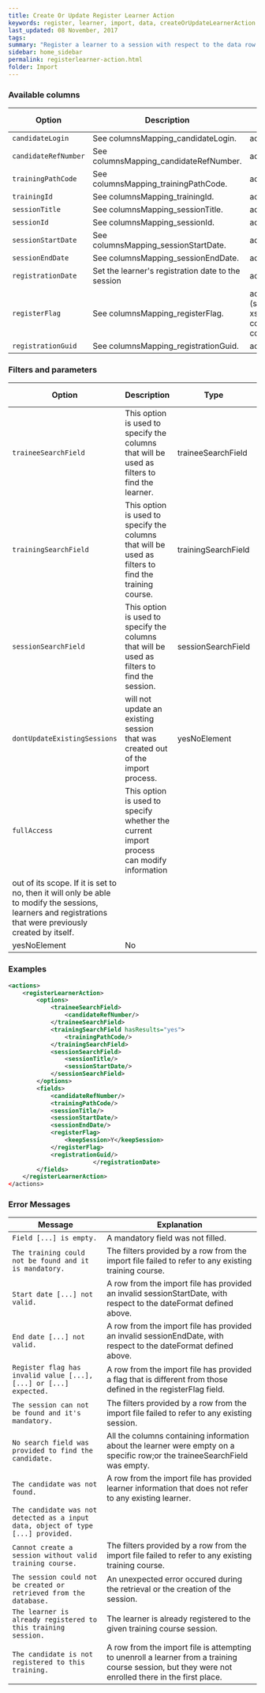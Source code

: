 ```yaml
---
title: Create Or Update Register Learner Action
keywords: register, learner, import, data, createOrUpdateLearnerAction
last_updated: 08 November, 2017
tags:
summary: "Register a learner to a session with respect to the data row from the import file."
sidebar: home_sidebar
permalink: registerlearner-action.html
folder: Import
---
```



### Available columns

Option | Description | Type | Mandatory | Default value
--- | --- | --- | --- | ---
`candidateLogin` | See columnsMapping_candidateLogin. |	actionColumn |	Yes	
`candidateRefNumber` | See columnsMapping_candidateRefNumber. |	actionColumn |	Yes	
`trainingPathCode` | See columnsMapping_trainingPathCode. |actionColumn |	Yes	
`trainingId` | See columnsMapping_trainingId. |	actionColumn |	Yes	
`sessionTitle` | See columnsMapping_sessionTitle. |	actionColumn |	Yes	
`sessionId` | See columnsMapping_sessionId. |	actionColumn |	Yes	
`sessionStartDate` | See columnsMapping_sessionStartDate. |	actionColumn |	Yes	
`sessionEndDate` | See columnsMapping_sessionEndDate. |	actionColumn |	Yes	
`registrationDate` | Set the learner's registration date to the session |	actionColumn |	No	
`registerFlag` | See columnsMapping_registerFlag. |	actionColumn (specified in xsd, but not coherent with code) | Yes	
`registrationGuid` | See columnsMapping_registrationGuid. |	actionColumn |	No

### Filters and parameters

Option | Description | Type | Mandatory | Default value
--- | --- | --- | --- | ---
`traineeSearchField` |	This option is used to specify the columns that will be used as filters to find the learner. |	traineeSearchField | Yes	
`trainingSearchField` |	This option is used to specify the columns that will be used as filters to find the training course. |	trainingSearchField | Yes	
`sessionSearchField` |	This option is used to specify the columns that will be used as filters to find the session. |	sessionSearchField | Yes	
`dontUpdateExistingSessions` |	will not update an existing session that was created out of the import process. |	yesNoElement | No	
`fullAccess` |	This option is used to specify whether the current import process can modify information
out of its scope. If it is set to no, then it will only be able to modify the sessions, learners and registrations that were previously created by itself. |
yesNoElement | No


### Examples

```xml 
<actions>
	<registerLearnerAction>
		<options>
			<traineeSearchField>
				<candidateRefNumber/>
			</traineeSearchField>
			<trainingSearchField hasResults="yes">
				<trainingPathCode/>
			</trainingSearchField>
			<sessionSearchField>
				<sessionTitle/>
				<sessionStartDate/>
			</sessionSearchField>
		</options>
		<fields>
			<candidateRefNumber/>
			<trainingPathCode/>
			<sessionTitle/>
			<sessionStartDate/>
			<sessionEndDate/>
			<registerFlag>
				<keepSession>Y</keepSession>
			</registerFlag>
			<registrationGuid/>
                        </registrationDate>
		</fields>
	</registerLearnerAction>
</actions>
```

### Error Messages

Message | Explanation
---- | ----
`Field [...] is empty.` |	A mandatory field was not filled.
`The training could not be found and it is mandatory.` |	The filters provided by a row from the import file failed to refer to any existing training course.
`Start date [...] not valid.` |	A row from the import file has provided an invalid sessionStartDate, with respect to the dateFormat defined above.
`End date [...] not valid.` |	A row from the import file has provided an invalid sessionEndDate, with respect to the dateFormat defined above.
`Register flag has invalid value [...], [...] or [...] expected.` |	A row from the import file has provided a flag that is different from those defined in the registerFlag field.
`The session can not be found and it's mandatory.` |	The filters provided by a row from the import file failed to refer to any existing session.
`No search field was provided to find the candidate.` |	All the columns containing information about the learner were empty on a specific row;or the traineeSearchField was empty.
`The candidate was not found.` |	A row from the import file has provided learner information that does not refer to any existing learner.
`The candidate was not detected as a input data, object of type [...] provided.` |	
`Cannot create a session without valid training course.` |	The filters provided by a row from the import file failed to refer to any existing training course.
`The session could not be created or retrieved from the database.` |	An unexpected error occured during the retrieval or the creation of the session.
`The learner is already registered to this training session.` |	The learner is already registered to the given training course session.
`The candidate is not registered to this training.` |	A row from the import file is attempting to unenroll a learner from a training course session, but they were not enrolled there in the first place.